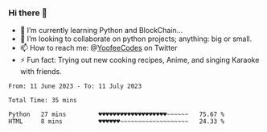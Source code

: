 ### Hi there 👋

<!--
**Sara-Pak/Sara-Pak** is a ✨ _special_ ✨ repository because its `README.md` (this file) appears on your GitHub profile.

Here are some ideas to get you started:
- 🤔 I’m looking for help with ...
- 💬 Ask me about ...
- 😄 Pronouns: ...


- 🔭 I’m currently working on getting certified in Google's IT Automation with Python and doing #100daysofcode in Python. 
-->
- 🌱 I’m currently learning Python and BlockChain...
- 👯 I’m looking to collaborate on python projects; anything: big or small.
- 📫 How to reach me: @[YoofeeCodes](https://twitter.com/YoofeeCodes) on Twitter
- ⚡ Fun fact: Trying out new cooking recipes, Anime, and singing Karaoke with friends.


<!--START_SECTION:waka-->

```text
From: 11 June 2023 - To: 11 July 2023

Total Time: 35 mins

Python   27 mins         ♥♥♥♥♥♥♥♥♥♥♥♥♥♥♥♥♥♥♥~~~~~~   75.67 %
HTML     8 mins          ♥♥♥♥♥♥~~~~~~~~~~~~~~~~~~~   24.33 %
```

<!--END_SECTION:waka-->
